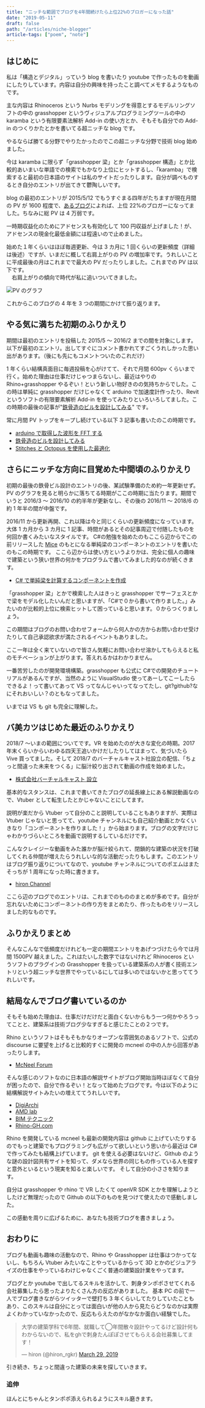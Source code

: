 ```yaml
---
title: "ニッチな範囲でブログを4年間続けたら上位22%のブロガーになった話"
date: "2019-05-11"
draft: false
path: "/articles/niche-blogger"
article-tags: ["poem", "note"]
---
```


## はじめに

私は「構造とデジタル」っていう blog を書いたり youtube で作ったものを動画にしたりしています。内容は自分の興味を持ったこと調べてメモするようなものです。

主な内容は Rhinoceros という Nurbs モデリングを得意とするモデルリングソフトの中の grasshopper というヴィジュアルプログラミングツールの中の karamba という有限要素法解析 Add-in の使い方とか、そもそも自分での Add-in のつくりかたとかを書いてる超ニッチな blog です。

やるならば勝てる分野でやりたかったのでこの超ニッチな分野で技術 blog 始めました。

今は karamba に限らず「grasshopper 梁」とか「grasshopper 構造」とか比較的あいまいな単語での検索でもかなり上位にヒットするし、「karamba」で検索すると最初の日本語のサイトは私のサイトだったりします。自分が調べものするとき自分のエントリが出てきて鬱陶しいです。

blog の最初のエントリが 2015/5/12 でもうすぐまる四年がたちますが現在月間の PV が 1600 程度で、[あるブログ](https://netoarticle.com/blogunnei/joi20pasentonoburoga/)によれば、上位 22%のブロガーになってました。ちなみに総 PV は 4 万弱です。

一時期収益化のためにアドセンスも有効化して 100 円収益が上げました！が、アドセンスの現金化最低金額には程遠いので止めました。

始めた１年くらいはほぼ毎週更新、今は 3 カ月に 1 回くらいの更新頻度（詳細は後述）ですが、いまだに概して右肩上がりの PV の増加率です。うれしいことに平成最後の月はこれまでで最大の PV だったりしました。これまでの PV は以下です。  
　右肩上がりの傾向で時代が私に追いついてきました。

![PV のグラフ](https://hrntsm.github.io/image/note/pv.png)

これからこのブログの 4 年を 3 つの期間にかけて振り返ります。

## やる気に満ちた初期のふりかえり

期間は最初のエントリを投稿した 2015/5 ～ 2016/2 までの間を対象にします。以下が最初のエントリ。出してすぐにコメント書かれてすごくうれしかった思い出があります。（後にも先にもコメントついたのこれだけ）

1 年くらい結構真面目に毎週投稿を心がけてて、それで月間 600pv くらいまで行く。始めた理由は仕事だけじゃつまらないし、最近はやりの Rhino+grasshopper やるぞい！という新しい物好きのの気持ちからでした。この時は単純に grasshopper だけじゃなくて arduino で加速度計作ったり、Revit というソフトの有限要素解析 Add-in を使ってみたりといろいろしてました。この時期の最後の記事が"[鉄骨造のビルを設計してみる](./Design-Steel-Frame-Building-in-karamba)" です。

常に月間 PV トップをキープし続けている以下 3 記事も書いたのこの時期です。

- [arduino で取得した波形を FFT する](./arduinofft)
- [鉄骨造のビルを設計してみる](./Design-Steel-Frame-Building-in-karamba)
- [Stitches と Octopus を使用した最適化](./karamba.how.to.use.octopus)

## さらにニッチな方向に目覚めた中間頃のふりかえり

初期の最後の鉄骨ビル設計のエントリの後、某試験準備のため約一年更新せず。PV のグラフを見ると明らかに落ちてる時期がここの時期に当たります。期間でいうと 2016/3 ～ 2016/10 の約半年が更新なし、その後の 2016/11 ～ 2018/6 の約 1 年半の間が中盤です。

2016/11 から更新再開、これ以降は今と同じくらいの更新頻度になっています。大体 1 カ月から 3 カ月に 1 記事、時間があるとその記事周辺で付随したものを何回か書くみたいなスタイルです。
C#の勉強を始めたのもここら辺からでこの前リリースした [Mice](https://www.food4rhino.com/app/mice) のもとになる単純梁のコンポーネントのエントリを書いたのもこの時期です。
ここら辺からは使い方というよりかは、完全に個人の趣味で建築という狭い世界の何かをプログラムで書いてみました的なのが続くきます。

- [C# で単純梁を計算するコンポーネントを作成](./SimpleBeam-Component-in-CS)

「grasshopper 梁」とかで検索した人はきっと grasshopper でサーフェスとかで梁をモデル化したいんだと思いますが、「C#で０から書いて作りました。」みたいのが比較的上位に検索ヒットして困っていると思います。０からつくりましょう。

この期間はブログのお問い合わせフォームから何人かの方からお問い合わせ受けたりして自己承認欲求が満たされるイベントもありました。

ここ一年は全く来ていないので皆さん気軽にお問い合わせ溶かしてもらえると私のモチベーションが上がります。答えれるかはわかりません。

一番苦労したのが開発環境構築。grasshopper も公式に C#での開発のチュートリアルがあるんですが、当然のように VisualStudio 使ってあーしてこーしたらできるよ！って書いてあって VS ってなんじゃいってなってたし、git?github?なにそれおいしい？のともなってました。

いまでは VS も git も完全に理解した。

## バ美カツはじめた最近のふりかえり

2018/7 ～いまの範囲についてです。VR を始めたのが大きな変化の時期。2017 年末くらいからいわゆる四天王追いかけだしたりしてはまって、気づいたら Vive 買ってました。そして 2018/7 のバーチャルキャスト社設立の配信、「ちょっと間違った未来をつくる」に脳汁絞り出されて動画の作成を始めました。

- [株式会社バーチャルキャスト 設立](https://japanese.engadget.com/jp-2018-07-27-vr-vtuber.html)

基本的なスタンスは、これまで書いてきたブログの延長線上にある解説動画なので、Vtuber として転生したとかじゃないことにしてます。

説明が楽だから Vtuber って自分のこと説明していることもありますが、実際は Vtuber じゃないと思ってて、youtube チャンネルにも自己紹介動画とかなくいきなり「コンポーネントを作りました！」から始まります。ブログの文字だけじゃわかりづらいところを動画で説明するしているだけです。

こんなクレイジーな動画をみた誰かが脳汁絞られて、閉鎖的な建築の状況を打破してくれる仲間が増えたらうれしいな的な活動だったりもします。このエントリはブログ振り返りについてなので、youtube チャンネルについてのポエムはまたそっちが 1 周年になった時に書きます。

- [hiron Channel](https://www.youtube.com/channel/UC6k39WVNArYdGew6NeolxJA?view_as=subscriber)

ここら辺のブログでのエントリは、これまでのもののまとめが多めです。自分が忘れないためにコンポーネントの作り方をまとめたり、作ったものをリリースしました的なものです。

## ふりかえりまとめ

そんなこんなで低頻度だけれども一定の期間エントリをあげつづけたら今では月間 1500PV 越えました。これはたいした数字ではないけれど Rhinoceros というソフトのプラグインの Grasshopper を扱っている建築系の人が書く技術エントリという超ニッチな世界でやっているにしては多いのではないかと思っててうれしいです。

## 結局なんでブログ書いているのか

そもそも始めた理由は、仕事だけだけだと面白くないからもう一つ何かやろうってことと、建築系は技術ブログ少なすぎると感じたことの２つです。

Rhino というソフトはそもそもかなりオープンな雰囲気のあるソフトで、公式の discourse に要望を上げると比較的すぐに開発の mcneel の中の人から回答があったりします。

- [McNeel Forum](https://discourse.mcneel.com/)

そんな感じのソフトなのに日本語の解説サイトがブログ開始当時ほぼなくて自分が困ったので、自分で作るぞい！となって始めたブログです。今は以下のように結構解説サイトみたいの増えててうれしいです。

- [DigiArchi](https://digiarchi.jp/)
- [AMD lab](https://amdlaboratory.com/)
- [BIM テクニック](http://rhino-archicad.net/)
- [Rhino-GH.com](http://rhino-gh.com/)

Rhino を開発している mcneel も最新の開発内容は github に上げていたりするのでもっと建築でもプログラミングも広がって欲しいという思いから最近は C#で作ってみたも結構上げています。
git を使える必要はないけど、Github のような謎の設計図共有サイトを知って、ダメなら世界の同じもの作っている人を探すと意外といるという現実を知ると楽しいです。
そして自分の小ささを知ります。

自分は grasshopper や rhino で VR したくて openVR SDK とかを理解しようとしたけど無理だったので Github の以下のものを見つけて使えたので感動しました。

この感動を周りに広げるために、あなたも技術ブログを書きましょう。

## おわりに

ブログも動画も趣味の活動なので、Rhino や Grasshopper は仕事はつかってないし、もちろん Vtuber みたいなことやっているからって 3D とかのビジュアライズの仕事をやっているわけじゃなくごく普通の建築設計業をやってます。

ブログとか youtube で出してるスキルを活かして、刺身タンポポさせてくれる会社募集したら思ったよりたくさん方の反応がありました。
基本 PC の前で一人でブログ書きながらツイッターで壁打ち 3 年くらいしてたりしていたこともあり、このスキルは自分にとっては面白いが他の人から見たらどうなのかは実際よくわかっていなかったので、反応もらえたのがなかなか面白い経験でした。

<blockquote class="twitter-tweet"><p lang="ja" dir="ltr">大学の建築学科で6年間、就職して◯年間散々設計やってるけど設計何もわからないので、私をghで刺身たんぽぽさせてもらえる会社募集してます！</p>&mdash; hiron (@hiron_rgkr) <a href="https://twitter.com/hiron_rgkr/status/1111592673205342209?ref_src=twsrc%5Etfw">March 29, 2019</a></blockquote> <script async src="https://platform.twitter.com/widgets.js" charset="utf-8"></script>


引き続き、ちょっと間違った建築の未来を探していきます。

### 追伸

ほんとにちゃんとタンポポ添えられるようにスキル磨きます。